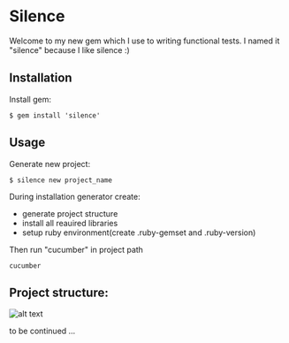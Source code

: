 # Silence

Welcome to my new gem which I use to writing functional tests. I named it "silence" because I like silence :)

## Installation

Install gem:

    $ gem install 'silence'


## Usage

Generate new project:

    $ silence new project_name

During installation generator create:

* generate project structure
* install all reauired libraries
* setup ruby environment(create .ruby-gemset and .ruby-version)

Then run "cucumber" in project path
    
    cucumber

## Project structure:
![alt text](https://pp.vk.me/c622822/v622822478/30db5/3aA1UIZ766M.jpg "Logo Title Text 1")

to be continued ...

